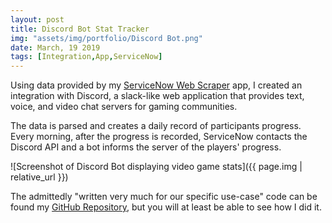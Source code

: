 ```yaml
---
layout: post
title: Discord Bot Stat Tracker
img: "assets/img/portfolio/Discord Bot.png"
date: March, 19 2019
tags: [Integration,App,ServiceNow]
---
```


Using data provided by my [ServiceNow Web Scraper](/2019/03/26/servicenow-web-scraper.html) app, I created an integration with Discord, a slack-like web application that provides text, voice, and video chat servers for gaming communities.<!--endexcerpt-->

The data is parsed and creates a daily record of participants progress. Every morning, after the progress is recorded, ServiceNow contacts the Discord API and a bot informs the server of the players' progress.

![Screenshot of Discord Bot displaying video game stats]({{ page.img | relative_url }})

The admittedly "written very much for our specific use-case" code can be found my [GitHub Repository](https://github.com/earlduque/The-Division-2-Discord-Tracker), but you will at least be able to see how I did it.